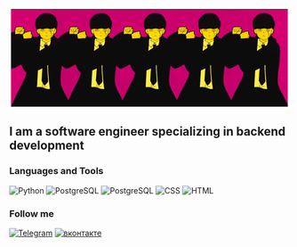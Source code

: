<div align="center">
  <img src="https://github.com/evgenypotashnikov/evgenypotashnikov/blob/main/assets/7346-test-pfpsgg.gif" alt="Header">
</div>

## I am a software engineer specializing in backend development


### Languages and Tools
![Python](https://img.shields.io/badge/Python-0c0c0c?style=for-the-badge&logo=python&logoColor=fbd904)
![PostgreSQL](https://img.shields.io/badge/PostgreSQL-0c0c0c?style=for-the-badge&logo=postgresql&logoColor=ffffff)
![PostgreSQL](https://img.shields.io/badge/Django-0c0c0c?style=for-the-badge&logo=django&logoColor=16553d)
![CSS](https://img.shields.io/badge/CSS-0c0c0c?&style=for-the-badge&logo=css3&logoColor=3b7dc0)
![HTML](https://img.shields.io/badge/HTML-0c0c0c?style=for-the-badge&logo=html5&logoColor=239120)


### Follow me
[![Telegram](https://img.shields.io/badge/Telegram-0c0c0c?style=for-the-badge&logo=telegram&logoColor=2CA5E0)](https://t.me/EPateshka)
[![вконтакте](https://img.shields.io/badge/вконтакте-0c0c0c.svg?&style=for-the-badge&logo=vk&logoColor=%232E87FB)](https://vk.com/id544792444)